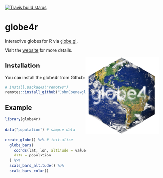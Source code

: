 
<!-- README.md is generated from README.Rmd. Please edit that file -->
<!-- badges: start -->
[![Travis build status](https://travis-ci.org/JohnCoene/globe4r.svg?branch=master)](https://travis-ci.org/JohnCoene/globe4r) <!-- badges: end -->

globe4r
=======

Interactive globes for R via [globe.gl](https://github.com/vasturiano/globe.gl).

Visit the [website](https://globe4r.john-coene.com) for more details.

<img src="./man/figures/logo.png" height="250" align="right" />

Installation
------------

You can install the globe4r from Github:

``` r
# install.packages("remotes")
remotes::install_github("JohnCoene/globe4r")
```

Example
-------

``` r
library(globe4r)

data("population") # sample data

create_globe() %>% # initialise
  globe_bars(
    coords(lat, lon, altitude = value, color = value),
    data = population
  ) %>% 
  scale_bars_altitude() %>% 
  scale_bars_color()
```
